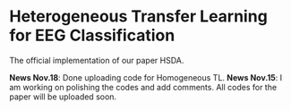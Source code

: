 # Heterogeneous Transfer Learning for EEG Classification

The official implementation of our paper HSDA.

**News Nov.18**: Done uploading code for Homogeneous TL.
**News Nov.15**: I am working on polishing the codes and add comments. All codes for the paper will be uploaded soon. 



